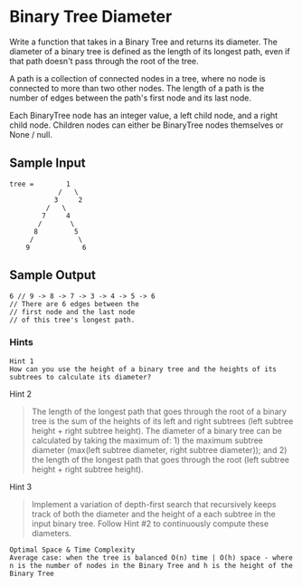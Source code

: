 # Binary Tree Diameter

Write a function that takes in a Binary Tree and returns its diameter. The diameter of a binary tree is defined as the length of its longest path, even if that path doesn't pass through the root of the tree.

A path is a collection of connected nodes in a tree, where no node is connected to more than two other nodes. The length of a path is the number of edges between the path's first node and its last node.

Each BinaryTree node has an integer value, a left child node, and a right child node. Children nodes can either be BinaryTree nodes themselves or None / null.

## Sample Input

```
tree =        1
            /   \
           3     2
         /   \ 
        7     4
       /       \
      8         5
     /           \
    9             6
```

## Sample Output

```
6 // 9 -> 8 -> 7 -> 3 -> 4 -> 5 -> 6
// There are 6 edges between the
// first node and the last node
// of this tree's longest path.
```

### Hints

```
Hint 1
How can you use the height of a binary tree and the heights of its subtrees to calculate its diameter?
```

Hint 2
> The length of the longest path that goes through the root of a binary tree is the sum of the heights of its left and right subtrees (left subtree height + right subtree height). The diameter of a binary tree can be calculated by taking the maximum of: 1) the maximum subtree diameter (max(left subtree diameter, right subtree diameter)); and 2) the length of the longest path that goes through the root (left subtree height + right subtree height).

Hint 3
> Implement a variation of depth-first search that recursively keeps track of both the diameter and the height of a each subtree in the input binary tree. Follow Hint #2 to continuously compute these diameters.

```
Optimal Space & Time Complexity
Average case: when the tree is balanced O(n) time | O(h) space - where n is the number of nodes in the Binary Tree and h is the height of the Binary Tree
```
